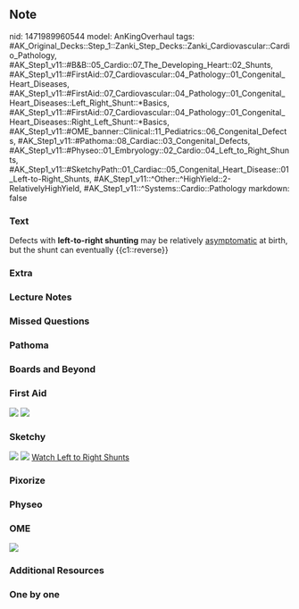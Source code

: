 ## Note
nid: 1471989960544
model: AnKingOverhaul
tags: #AK_Original_Decks::Step_1::Zanki_Step_Decks::Zanki_Cardiovascular::Cardio_Pathology, #AK_Step1_v11::#B&B::05_Cardio::07_The_Developing_Heart::02_Shunts, #AK_Step1_v11::#FirstAid::07_Cardiovascular::04_Pathology::01_Congenital_Heart_Diseases, #AK_Step1_v11::#FirstAid::07_Cardiovascular::04_Pathology::01_Congenital_Heart_Diseases::Left_Right_Shunt::*Basics, #AK_Step1_v11::#FirstAid::07_Cardiovascular::04_Pathology::01_Congenital_Heart_Diseases::Right_Left_Shunt::*Basics, #AK_Step1_v11::#OME_banner::Clinical::11_Pediatrics::06_Congenital_Defects, #AK_Step1_v11::#Pathoma::08_Cardiac::03_Congenital_Defects, #AK_Step1_v11::#Physeo::01_Embryology::02_Cardio::04_Left_to_Right_Shunts, #AK_Step1_v11::#SketchyPath::01_Cardiac::05_Congenital_Heart_Disease::01_Left-to-Right_Shunts, #AK_Step1_v11::^Other::^HighYield::2-RelativelyHighYield, #AK_Step1_v11::^Systems::Cardio::Pathology
markdown: false

### Text
<div>
  Defects with <b>left-to-right shunting</b> may be relatively
  <u>asymptomatic</u> at birth, but the shunt can eventually
  {{c1::reverse}}
</div>

### Extra


### Lecture Notes


### Missed Questions


### Pathoma


### Boards and Beyond


### First Aid
<img src="tmpsejiv4.png"> <img src="tmpHLJrh0.png">

### Sketchy
<img src=
"SketchyMedical%202019-12-19%2013-08-13_1566160514431.jpg">
<img src="Zoverall%20picture%20(4)_1566160514431.jpg"> <a href=
"https://dashboard.sketchy.com/study/medical/courses/medical-pathophysiology/units/medical-pathophysiology-cardiac/videos/medical-pathophysiology-cardiac-congenital-heart-disease-left-to-right-shunts?utm_source=anki&utm_medium=partnership&utm_campaign=february_update&utm_content=medical">
Watch Left to Right Shunts</a>

### Pixorize


### Physeo


### OME
<div class="ome-widget">
  <a href=
  "https://onlinemeded.org/spa/pediatrics/congenital-defects/acquire?ref=anki">
  <img src="_OME_AnkiFlashcards_Lesson_2.png"></a>
</div>

### Additional Resources


### One by one


